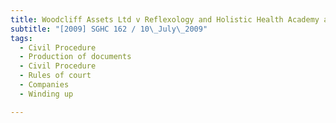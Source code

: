 ```yaml
---
title: Woodcliff Assets Ltd v Reflexology and Holistic Health Academy and Others 
subtitle: "[2009] SGHC 162 / 10\_July\_2009"
tags:
  - Civil Procedure
  - Production of documents
  - Civil Procedure
  - Rules of court
  - Companies
  - Winding up

---
```


